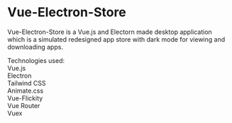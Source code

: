 # Vue-Electron-Store
Vue-Electron-Store is a Vue.js and Electorn made desktop application which is a simulated redesigned app store with dark mode for viewing and downloading apps.

Technologies used:<br>
Vue.js<br>
Electron<br>
Tailwind CSS<br>
Animate.css<br>
Vue-Flickity<br>
Vue Router<br>
Vuex<br>

